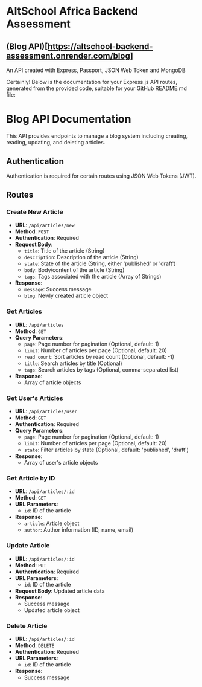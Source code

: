 # AltSchool Africa Backend Assessment

## (Blog API)[https://altschool-backend-assessment.onrender.com/blog]
An API created with Express, Passport, JSON Web Token and MongoDB

Certainly! Below is the documentation for your Express.js API routes, generated from the provided code, suitable for your GitHub README.md file:


# Blog API Documentation

This API provides endpoints to manage a blog system including creating, reading, updating, and deleting articles.

## Authentication

Authentication is required for certain routes using JSON Web Tokens (JWT).

## Routes

### Create New Article

- **URL**: `/api/articles/new`
- **Method**: `POST`
- **Authentication**: Required
- **Request Body**:
  - `title`: Title of the article (String)
  - `description`: Description of the article (String)
  - `state`: State of the article (String, either 'published' or 'draft')
  - `body`: Body/content of the article (String)
  - `tags`: Tags associated with the article (Array of Strings)
- **Response**: 
  - `message`: Success message
  - `blog`: Newly created article object

### Get Articles

- **URL**: `/api/articles`
- **Method**: `GET`
- **Query Parameters**:
  - `page`: Page number for pagination (Optional, default: 1)
  - `limit`: Number of articles per page (Optional, default: 20)
  - `read_count`: Sort articles by read count (Optional, default: -1)
  - `title`: Search articles by title (Optional)
  - `tags`: Search articles by tags (Optional, comma-separated list)
- **Response**: 
  - Array of article objects

### Get User's Articles

- **URL**: `/api/articles/user`
- **Method**: `GET`
- **Authentication**: Required
- **Query Parameters**:
  - `page`: Page number for pagination (Optional, default: 1)
  - `limit`: Number of articles per page (Optional, default: 20)
  - `state`: Filter articles by state (Optional, default: 'published', 'draft')
- **Response**: 
  - Array of user's article objects

### Get Article by ID

- **URL**: `/api/articles/:id`
- **Method**: `GET`
- **URL Parameters**:
  - `id`: ID of the article
- **Response**: 
  - `article`: Article object
  - `author`: Author information (ID, name, email)

### Update Article

- **URL**: `/api/articles/:id`
- **Method**: `PUT`
- **Authentication**: Required
- **URL Parameters**:
  - `id`: ID of the article
- **Request Body**: Updated article data
- **Response**: 
  - Success message
  - Updated article object

### Delete Article

- **URL**: `/api/articles/:id`
- **Method**: `DELETE`
- **Authentication**: Required
- **URL Parameters**:
  - `id`: ID of the article
- **Response**: 
  - Success message
